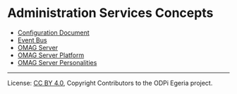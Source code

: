 <!-- SPDX-License-Identifier: CC-BY-4.0 -->
<!-- Copyright Contributors to the ODPi Egeria project. -->

# Administration Services Concepts

* [Configuration Document](configuration-document.md)
* [Event Bus](event-bus.md)
* [OMAG Server](omag-server.md)
* [OMAG Server Platform](omag-server-platform.md)
* [OMAG Server Personalities](omag-server-personalities.md)




----
License: [CC BY 4.0](https://creativecommons.org/licenses/by/4.0/),
Copyright Contributors to the ODPi Egeria project.